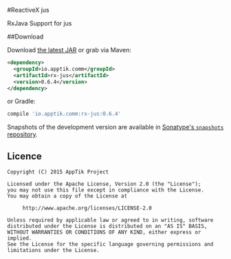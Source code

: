 #ReactiveX jus

RxJava Support for jus

##Download

Download [the latest JAR][mvn] or grab via Maven:
```xml
<dependency>
  <groupId>io.apptik.comm</groupId>
  <artifactId>rx-jus</artifactId>
  <version>0.6.4</version>
</dependency>
```
or Gradle:
```groovy
compile 'io.apptik.comm:rx-jus:0.6.4'
```

Snapshots of the development version are available in [Sonatype's `snapshots` repository][snap].

## Licence

    Copyright (C) 2015 AppTik Project

    Licensed under the Apache License, Version 2.0 (the "License");
    you may not use this file except in compliance with the License.
    You may obtain a copy of the License at

         http://www.apache.org/licenses/LICENSE-2.0

    Unless required by applicable law or agreed to in writing, software
    distributed under the License is distributed on an "AS IS" BASIS,
    WITHOUT WARRANTIES OR CONDITIONS OF ANY KIND, either express or implied.
    See the License for the specific language governing permissions and
    limitations under the License.

 [mvn]: https://search.maven.org/remote_content?g=io.apptik.comm&a=rx-jus&v=LATEST
 [snap]: https://oss.sonatype.org/content/repositories/releases/io/apptik/comm/
